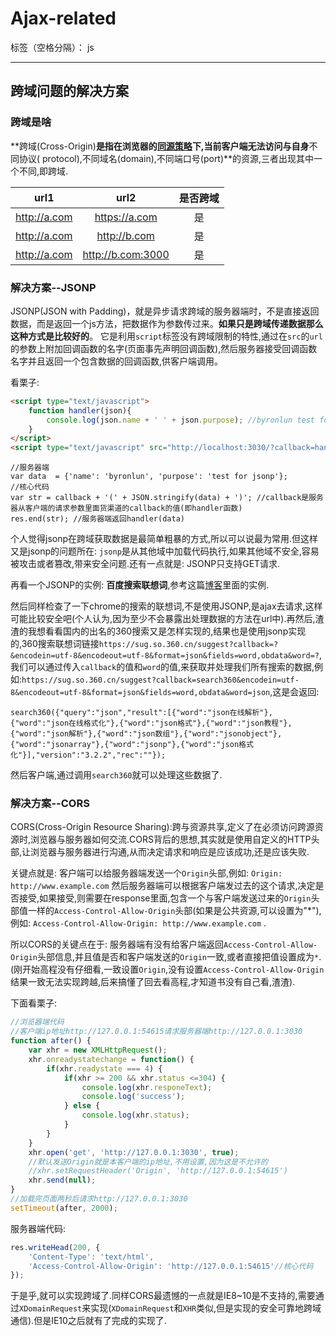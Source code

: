 ﻿# Ajax-related

标签（空格分隔）： js

---

## 跨域问题的解决方案

### 跨域是啥

**跨域(Cross-Origin)**是指在浏览器的[同源策略](https://developer.mozilla.org/zh-CN/docs/Web/Security/Same-origin_policy)下,当前客户端无法访问与自身**不同协议( protocol),不同域名(domain),不同端口号(port)**的资源,三者出现其中一个不同,即跨域.

| url1           | url2                 | 是否跨域   |
|:--------------:|:--------------------:|:----------:|
| http://a.com   | https://a.com        | 是         |
| http://a.com   | http://b.com         | 是         |
| http://a.com   | http://b.com:3000    | 是         |

### 解决方案--JSONP

JSONP(JSON with Padding)，就是异步请求跨域的服务器端时，不是直接返回数据，而是返回一个js方法，把数据作为参数传过来。**如果只是跨域传递数据那么这种方式是比较好的**。
它是利用`script`标签没有跨域限制的特性,通过在`src`的`url`的参数上附加回调函数的名字(页面事先声明回调函数),然后服务器接受回调函数名字并且返回一个包含数据的回调函数,供客户端调用。

看栗子: 
```html
<script type="text/javascript">
    function handler(json){
        console.log(json.name + ' ' + json.purpose); //byronlun test for jsonp
    }
</script>
<script type="text/javascript" src="http://localhost:3030/?callback=handler"></script>
```

```
//服务器端
var data  = {'name': 'byronlun', 'purpose': 'test for jsonp'};
//核心代码
var str = callback + '(' + JSON.stringify(data) + ')'; //callback是服务器从客户端的请求参数里面货渠道的callback的值(即handler函数)
res.end(str); //服务器端返回handler(data)
```
个人觉得jsonp在跨域获取数据是最简单粗暴的方式,所以可以说最为常用.但这样又是jsonp的问题所在: `jsonp`是从其他域中加载代码执行,如果其他域不安全,容易被攻击或者篡改,带来安全问题.还有一点就是: JSONP只支持GET请求.

再看一个JSONP的实例: **百度搜索联想词**,参考这篇[博客](http://www.cnblogs.com/twobin/p/3395086.html)里面的实例.

然后同样检查了一下chrome的搜索的联想词,不是使用JSONP,是ajax去请求,这样可能比较安全吧(个人认为,因为至少不会暴露出处理数据的方法在url中).再然后,渣渣的我想看看国内的出名的360搜索又是怎样实现的,结果也是使用jsonp实现的,360搜索联想词链接`https://sug.so.360.cn/suggest?callback=?&encodein=utf-8&encodeout=utf-8&format=json&fields=word,obdata&word=?`,我们可以通过传入`callback`的值和`word`的值,来获取并处理我们所有搜索的数据,例如:`https://sug.so.360.cn/suggest?callback=search360&encodein=utf-8&encodeout=utf-8&format=json&fields=word,obdata&word=json`,这是会返回:
```
search360({"query":"json","result":[{"word":"json在线解析"},{"word":"json在线格式化"},{"word":"json格式"},{"word":"json教程"},{"word":"json解析"},{"word":"json数组"},{"word":"jsonobject"},{"word":"jsonarray"},{"word":"jsonp"},{"word":"json格式化"}],"version":"3.2.2","rec":""});
```
然后客户端,通过调用`search360`就可以处理这些数据了.

### 解决方案--CORS

CORS(Cross-Origin Resource Sharing):跨与资源共享,定义了在必须访问跨源资源时,浏览器与服务器如何交流.CORS背后的思想,其实就是使用自定义的HTTP头部,让浏览器与服务器进行沟通,从而决定请求和响应是应该成功,还是应该失败.

关键点就是: 客户端可以给服务器端发送一个`Origin`头部,例如:
 `Origin: http://www.example.com`
然后服务器端可以根据客户端发过去的这个请求,决定是否接受,如果接受,则需要在response里面,包含一个与客户端发送过来的`Origin`头部值一样的`Access-Control-Allow-Origin`头部(如果是公共资源,可以设置为"*"),例如:
`Access-Control-Allow-Origin: http://www.example.com` .

所以CORS的关键点在于: 服务器端有没有给客户端返回`Access-Control-Allow-Origin`头部信息,并且值是否和客户端发送的`Origin`一致,或者直接把值设置成为`*`.(刚开始高程没有仔细看,一致设置`Origin`,没有设置`Access-Control-Allow-Origin`结果一致无法实现跨越,后来搞懂了回去看高程,才知道书没有自己看,渣渣).

下面看栗子:
```js
//浏览器端代码
//客户端ip地址http://127.0.0.1:54615请求服务器端http://127.0.0.1:3030
function after() {
	var xhr = new XMLHttpRequest();
	xhr.onreadystatechange = function() {
		if(xhr.readystate === 4) {
			if(xhr >= 200 && xhr.status <=304) {
				console.log(xhr.responeText);
				console.log('success');
			} else {
				console.log(xhr.status);
			}
		}
	}
	xhr.open('get', 'http://127.0.0.1:3030', true);
	//默认发送Origin就是本客户端的ip地址,不用设置,因为这是不允许的
	//xhr.setRequestHeader('Origin', 'http://127.0.0.1:54615')
	xhr.send(null);
}
//加载完页面两秒后请求http://127.0.0.1:3030
setTimeout(after, 2000);
```

服务器端代码:
```js
res.writeHead(200, {
	'Content-Type': 'text/html',
	'Access-Control-Allow-Origin': 'http://127.0.0.1:54615'//核心代码
});
```

于是乎,就可以实现跨域了.同样CORS最遗憾的一点就是IE8~10是不支持的,需要通过`XDomainRequest`来实现(`XDomainRequest`和`XHR`类似,但是实现的安全可靠地跨域通信).但是IE10之后就有了完成的实现了.









